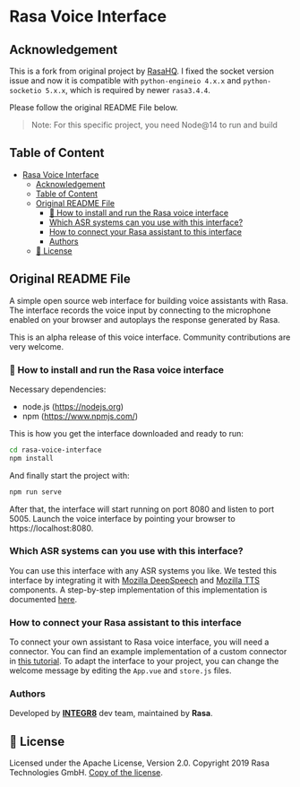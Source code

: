 # Rasa Voice Interface

## Acknowledgement
This is a fork from original project by [RasaHQ](https://github.com/RasaHQ/rasa-voice-interface). I fixed the socket version issue and now it is compatible with `python-engineio 4.x.x` and `python-socketio 5.x.x`, which is required by newer `rasa3.4.4`.

Please follow the original README File below.

> Note: For this specific project, you need Node@14 to run and build

## Table of Content
- [Rasa Voice Interface](#rasa-voice-interface)
  - [Acknowledgement](#acknowledgement)
  - [Table of Content](#table-of-content)
  - [Original README File](#original-readme-file)
    - [🤖 How to install and run the Rasa voice interface](#-how-to-install-and-run-the-rasa-voice-interface)
    - [Which ASR systems can you use with this interface?](#which-asr-systems-can-you-use-with-this-interface)
    - [How to connect your Rasa assistant to this interface](#how-to-connect-your-rasa-assistant-to-this-interface)
    - [Authors](#authors)
  - [:gift: License](#gift-license)


## Original README File

A simple open source web interface for building voice assistants with
Rasa. The interface records the voice input by connecting to the microphone
enabled on your browser and autoplays the response generated by Rasa.

This is an alpha release of this voice interface. Community contributions
are very welcome.

### 🤖 How to install and run the Rasa voice interface

Necessary dependencies:
- node.js (https://nodejs.org)
- npm (https://www.npmjs.com/)


This is how you get the interface downloaded and ready to run:
```bash
cd rasa-voice-interface
npm install
```
And finally start the project with:
```bash
npm run serve
```

After that, the interface will start running on port 8080 and listen to port 5005. Launch
the voice interface by pointing your browser to https://localhost:8080.

### Which ASR systems can you use with this interface?
You can use this interface with any ASR systems you like. We tested this interface by 
integrating it with [Mozilla DeepSpeech](https://github.com/mozilla/DeepSpeech) and [Mozilla TTS](https://github.com/mozilla/TTS) components. A step-by-step implementation of this implementation
is documented [here](https://blog.rasa.com/how-to-build-a-voice-assistant-with-open-source-rasa-and-mozilla-tools/).

### How to connect your Rasa assistant to this interface
To connect your own assistant to Rasa voice interface, you will need a connector. You can find an
example implementation of a custom connector in [this tutorial](https://blog.rasa.com/how-to-build-a-voice-assistant-with-open-source-rasa-and-mozilla-tools/). To adapt the interface to your 
project, you can change the welcome message by editing the `App.vue` and `store.js` files.


### Authors
Developed by [**INTEGR8**](https://www.integr8.com/) dev team, maintained by **Rasa**.


## :gift: License
Licensed under the Apache License, Version 2.0.
Copyright 2019 Rasa Technologies GmbH. [Copy of the license](LICENSE.txt).
